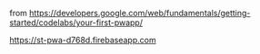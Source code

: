 from https://developers.google.com/web/fundamentals/getting-started/codelabs/your-first-pwapp/

https://st-pwa-d768d.firebaseapp.com
